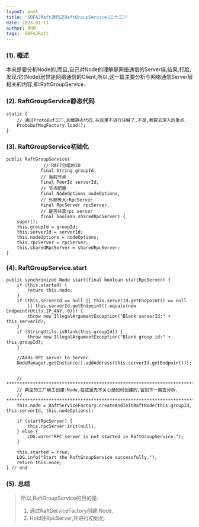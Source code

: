 ```yaml
---
layout: post
title: 'SOFAJRaft源码之RaftGroupService(二十二)' 
date: 2023-01-11
author: 李新
tags:  SOFAJRaft
---
```


### (1). 概述
本来是要分析Node的,而且,自己对Node的理解是网络通信的Server端,结果,打脸,发现:它(Node)居然是网络通信的Client,所以,这一篇主要分析与网络通信Server层相关的内容,即:RaftGroupService. 

### (2). RaftGroupService静态代码
```
static {
	// 通过ProtoBuf工厂,加载静态代码,在这里不进行详解了,不是,我要去深入的重点.
	ProtobufMsgFactory.load();
}
```
### (3). RaftGroupService初始化
```
public RaftGroupService(
              // RAFT分组的ID
             final String groupId, 
			 // 当前节点
			 final PeerId serverId, 
			 // 节点配置
			 final NodeOptions nodeOptions,
			 // 外部传入:RpcServer
			 final RpcServer rpcServer, 
			 // 是否共享rpc server
			 final boolean sharedRpcServer) {
	super();
	this.groupId = groupId;
	this.serverId = serverId;
	this.nodeOptions = nodeOptions;
	this.rpcServer = rpcServer;
	this.sharedRpcServer = sharedRpcServer;
}
```
### (4). RaftGroupService.start
```
public synchronized Node start(final boolean startRpcServer) {
	if (this.started) {
		return this.node;
	}
	if (this.serverId == null || this.serverId.getEndpoint() == null
		|| this.serverId.getEndpoint().equals(new Endpoint(Utils.IP_ANY, 0))) {
		throw new IllegalArgumentException("Blank serverId:" + this.serverId);
	}
	if (StringUtils.isBlank(this.groupId)) {
		throw new IllegalArgumentException("Blank group id:" + this.groupId);
	}

	//Adds RPC server to Server.
	NodeManager.getInstance().addAddress(this.serverId.getEndpoint());
	
	
	// ***********************************************************************************
	// 典型的工厂模工创建:Node,在这里先不关心是如何创建的,留到下一篇去分析. 
	// ***********************************************************************************
	this.node = RaftServiceFactory.createAndInitRaftNode(this.groupId, this.serverId, this.nodeOptions);
	
	if (startRpcServer) {
		this.rpcServer.init(null);
	} else {
		LOG.warn("RPC server is not started in RaftGroupService.");
	}
	
	this.started = true;
	LOG.info("Start the RaftGroupService successfully.");
	return this.node;
} // end 
```
### (5). 总结
> 所以,RaftGroupService的目的是:   
> 1. 通过RaftServiceFactory创建:Node.    
> 2. Hold住RpcServer,并进行初始化.  